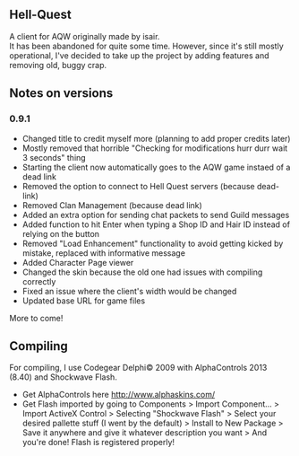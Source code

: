 ## Hell-Quest
A client for AQW originally made by isair.  
It has been abandoned for quite some time. However, since it's still mostly operational,
I've decided to take up the project by adding features and removing old, buggy crap.

## Notes on versions
### 0.9.1  
- Changed title to credit myself more (planning to add proper credits later)  
- Mostly removed that horrible "Checking for modifications hurr durr wait 3 seconds" thing  
- Starting the client now automatically goes to the AQW game instaed of a dead link  
- Removed the option to connect to Hell Quest servers (because dead-link)  
- Removed Clan Management (because dead link)  
- Added an extra option for sending chat packets to send Guild messages  
- Added function to hit Enter when typing a Shop ID and Hair ID instead of relying on the button  
- Removed "Load Enhancement" functionality to avoid getting kicked by mistake, replaced with informative message  
- Added Character Page viewer  
- Changed the skin because the old one had issues with compiling correctly  
- Fixed an issue where the client's width would be changed
- Updated base URL for game files

More to come!

## Compiling
For compiling, I use Codegear Delphi&copy; 2009 with AlphaControls 2013 (8.40) and Shockwave Flash.

* Get AlphaControls here <http://www.alphaskins.com/>  
* Get Flash imported by going to Components > Import Component... > Import ActiveX Control >
Selecting "Shockwave Flash" > Select your desired pallette stuff (I went by the default) >
Install to New Package > Save it anywhere and give it whatever description you want >
And you're done! Flash is registered properly!